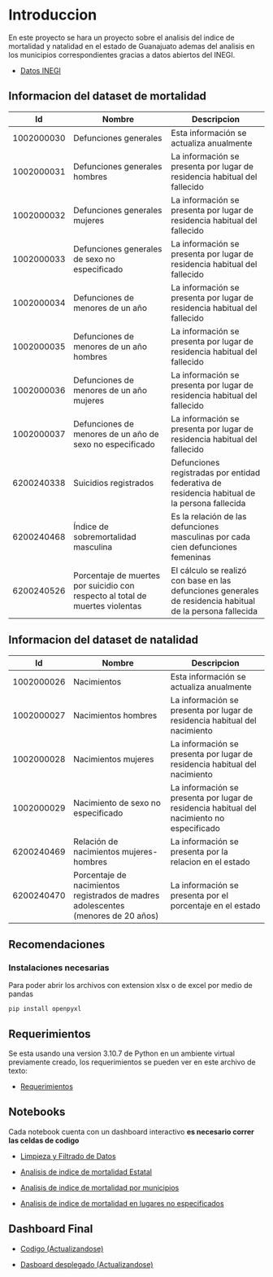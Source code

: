 # Introduccion

En este proyecto se hara un proyecto sobre el analisis del indice de mortalidad y natalidad en el estado de Guanajuato ademas del analisis en los municipios correspondientes gracias a datos abiertos del INEGI.

* [Datos INEGI](https://www.inegi.org.mx/app/descarga/)

## Informacion del dataset de mortalidad

| Id        | Nombre   | Descripcion |
|--------------|-----------|------------|
|1002000030| Defunciones generales| Esta información se actualiza anualmente       |
|1002000031|Defunciones generales hombres|La información se presenta por lugar de residencia habitual del fallecido|
|1002000032|Defunciones generales mujeres|La información se presenta por lugar de residencia habitual del fallecido|
|1002000033|Defunciones generales de sexo no especificado|La información se presenta por lugar de residencia habitual del fallecido|
|1002000034|Defunciones de menores de un año|La información se presenta por lugar de residencia habitual del fallecido|
|1002000035|Defunciones de menores de un año hombres|La información se presenta por lugar de residencia habitual del fallecido|
|1002000036|Defunciones de menores de un año mujeres|La información se presenta por lugar de residencia habitual del fallecido|
|1002000037|Defunciones de menores de un año de sexo no especificado|La información se presenta por lugar de residencia habitual del fallecido|
|6200240338|Suicidios registrados|Defunciones registradas por entidad federativa de residencia habitual de la persona fallecida|
|6200240468|Índice de sobremortalidad masculina|Es la relación de las defunciones masculinas por cada cien defunciones femeninas|
|6200240526|Porcentaje de muertes por suicidio con respecto al total de muertes violentas|El cálculo se realizó con base en las defunciones generales de residencia habitual de la persona fallecida|

## Informacion del dataset de natalidad

| Id        | Nombre   | Descripcion |
|--------------|-----------|------------|
|1002000026| Nacimientos| Esta información se actualiza anualmente   |
|1002000027|Nacimientos hombres|La información se presenta por lugar de residencia habitual del nacimiento|
|1002000028|Nacimientos mujeres|La información se presenta por lugar de residencia habitual del nacimiento|
|1002000029|Nacimiento de sexo no especificado|La información se presenta por lugar de residencia habitual del nacimiento no especificado|
|6200240469|Relación de nacimientos mujeres-hombres|La información se presenta por la relacion en el estado|
|6200240470|Porcentaje de nacimientos registrados de madres adolescentes (menores de 20 años)|La información se presenta por el porcentaje en el estado|

## Recomendaciones

### Instalaciones necesarias

Para poder abrir los archivos con extension xlsx o de excel por medio de pandas

`pip install openpyxl`

## Requerimientos

Se esta usando una version 3.10.7 de Python en un ambiente virtual previamente creado, los requerimientos se pueden ver en este archivo de texto:

* [Requerimientos](./requeriments.txt)

## Notebooks

Cada notebook cuenta con un dashboard interactivo **es necesario correr las celdas de codigo**

* [Limpieza y Filtrado de Datos](./limpieza_filtrado.ipynb)

* [Analisis de indice de mortalidad Estatal](./mortalidad_estado.ipynb)

* [Analisis de indice de mortalidad por municipios](./mortalidad_municipios.ipynb)

* [Analisis de indice de mortalidad en lugares no especificados](./mortalidad_no_especificado.ipynb)

## Dashboard Final

* [Codigo (Actualizandose)](./app.py)

* [Dasboard desplegado (Actualizandose)](https://mortalidad-gto.onrender.com/)



